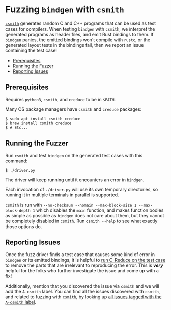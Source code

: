 # Fuzzing `bindgen` with `csmith`

[`csmith`][csmith] generates random C and C++ programs that can be used as test
cases for compilers. When testing `bindgen` with `csmith`, we interpret the
generated programs as header files, and emit Rust bindings to them. If `bindgen`
panics, the emitted bindings won't compile with `rustc`, or the generated layout
tests in the bindings fail, then we report an issue containing the test case!

<!-- START doctoc generated TOC please keep comment here to allow auto update -->
<!-- DON'T EDIT THIS SECTION, INSTEAD RE-RUN doctoc TO UPDATE -->


- [Prerequisites](#prerequisites)
- [Running the Fuzzer](#running-the-fuzzer)
- [Reporting Issues](#reporting-issues)

<!-- END doctoc generated TOC please keep comment here to allow auto update -->

## Prerequisites

Requires `python3`, `csmith`, and `creduce` to be in `$PATH`.

Many OS package managers have `csmith` and `creduce` packages:

```
$ sudo apt install csmith creduce
$ brew install csmith creduce
$ # Etc...
```

## Running the Fuzzer

Run `csmith` and test `bindgen` on the generated test cases with this command:

```
$ ./driver.py
```

The driver will keep running until it encounters an error in `bindgen`.

Each invocation of `./driver.py` will use its own temporary directories, so
running it in multiple terminals in parallel is supported.

`csmith` is run with `--no-checksum --nomain --max-block-size 1
--max-block-depth 1` which disables the `main` function, and makes function
bodies as simple as possible as `bindgen` does not care about them, but they
cannot be completely disabled in `csmith`. Run `csmith --help` to see what
exactly those options do.

## Reporting Issues

Once the fuzz driver finds a test case that causes some kind of error in
`bindgen` or its emitted bindings, it is helpful to
[run C-Reduce on the test case][creducing] to remove the parts that are
irrelevant to reproducing the error. This is ***very*** helpful for the folks
who further investigate the issue and come up with a fix!

Additionally, mention that you discovered the issue via `csmith` and we will add
the `A-csmith` label. You can find all the issues discovered with `csmith`, and
related to fuzzing with `csmith`, by looking up
[all issues tagged with the `A-csmith` label][csmith-issues].

[csmith]: https://github.com/csmith-project/csmith
[creducing]: ../CONTRIBUTING.md#using-creduce-to-minimize-test-cases
[csmith-issues]: https://github.com/rust-lang/rust-bindgen/issues?q=label%3AA-csmith
